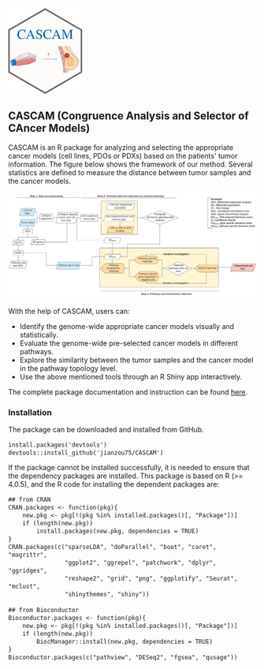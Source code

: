 <img src="inst/shiny_app/CASCAM_GUI/www/hex-CASCAM.png" width="150">

## CASCAM (Congruence Analysis and Selector of CAncer Models)

CASCAM is an R package for analyzing and selecting the appropriate cancer models (cell lines, PDOs or PDXs) 
based on the patients' tumor information. The figure below shows the framework of our method. 
Several statistics are defined to measure the distance between tumor samples and the cancer models.

<p align="center">
  <img src="inst/shiny_app/CASCAM_GUI/www/Congruence.svg" width="700">
</p>

With the help of CASCAM, users can:

* Identify the genome-wide appropriate cancer models visually and statistically.
* Evaluate the genome-wide pre-selected cancer models in different pathways.
* Explore the similarity between the tumor samples and the cancer model in the pathway topology level.
* Use the above mentioned tools through an R Shiny app interactively.

The complete package documentation and instruction can be found [here](jianzou75.github.io/cascam/).

### Installation

The package can be downloaded and installed from GitHub.

```
install.packages('devtools')
devtools::install_github('jianzou75/CASCAM')
```
If the package cannot be installed successfully, it is needed to ensure that the dependency packages are installed. This package is based on R (>= 4.0.5), and the R code for installing the dependent packages are:

```
## from CRAN
CRAN.packages <- function(pkg){
    new.pkg <- pkg[!(pkg %in% installed.packages()[, "Package"])]
    if (length(new.pkg)) 
        install.packages(new.pkg, dependencies = TRUE)
}
CRAN.packages(c("sparseLDA", "doParallel", "boot", "caret", "magrittr",
                "ggplot2", "ggrepel", "patchwork", "dplyr", "ggridges",
                "reshape2", "grid", "png", "ggplotify", "Seurat", "mclust",
                "shinythemes", "shiny"))

## from Bioconductor
Bioconductor.packages <- function(pkg){
    new.pkg <- pkg[!(pkg %in% installed.packages()[, "Package"])]
    if (length(new.pkg)) 
        BiocManager::install(new.pkg, dependencies = TRUE)
}
Bioconductor.packages(c("pathview", "DESeq2", "fgsea", "qusage"))
```
